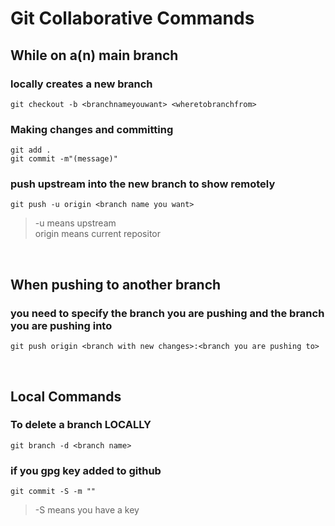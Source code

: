 # Git Collaborative Commands

## While on a(n) main branch

### **locally creates a new branch**

```git checkout -b <branchnameyouwant> <wheretobranchfrom>```

### **Making changes and committing**
```git add .```  
```git commit -m"(message)"```  
### **push upstream into the new branch to show remotely**
```git push -u origin <branch name you want>```
>-u means upstream  
>origin means current repositor  

<br>

## When pushing to another branch

### **you need to specify the branch you are pushing and the branch you are pushing into**   
```git push origin <branch with new changes>:<branch you are pushing to>```

<br>

## Local Commands

### **To delete a branch LOCALLY**
``git branch -d <branch name>``

### **if you gpg key added to github**
``git commit -S -m ""  ``  
>-S means you have a key